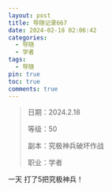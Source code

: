 ```yaml
---
layout: post
title: 导随记录667
date: 2024-02-18 02:06:42
categories:
  - 导随
  - 学者
tags:
  - 导随
pin: true
toc: true
comments: true
---
```

> 日期：2024.2.18
>
> 等级：50
>
> 副本：究极神兵破坏作战
>
> 职业：学者

一天 打了5把究极神兵！
